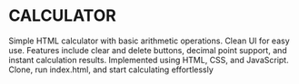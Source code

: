 # CALCULATOR
Simple HTML calculator with basic arithmetic operations. Clean UI for easy use. Features include clear and delete buttons, decimal point support, and instant calculation results. Implemented using HTML, CSS, and JavaScript. Clone, run index.html, and start calculating effortlessly
